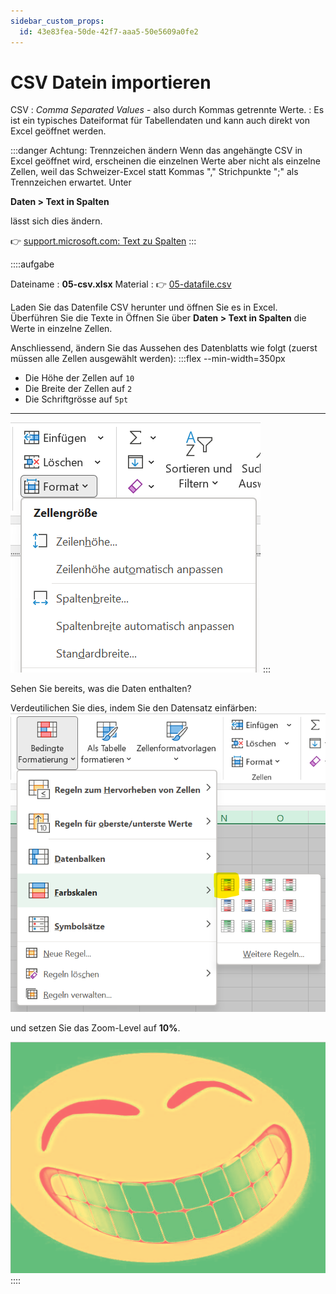 ```yaml
---
sidebar_custom_props:
  id: 43e83fea-50de-42f7-aaa5-50e5609a0fe2
---
```

# CSV Datein importieren

CSV
: *Comma Separated Values* - also durch Kommas getrennte Werte.
: Es ist ein typisches Dateiformat für Tabellendaten und kann auch direkt von Excel geöffnet werden.

:::danger Achtung: Trennzeichen ändern
Wenn das angehängte CSV in Excel geöffnet wird, erscheinen die einzelnen Werte aber nicht als einzelne Zellen, weil das Schweizer-Excel statt Kommas "," Strichpunkte ";" als Trennzeichen erwartet. Unter 

__Daten > Text in Spalten__

lässt sich dies ändern.

👉 [support.microsoft.com: Text zu Spalten](https://support.microsoft.com/de-de/office/aufteilen-von-text-in-verschiedene-spalten-mit-dem-textkonvertierungs-assistenten-30b14928-5550-41f5-97ca-7a3e9c363ed7)
:::

::::aufgabe
<Answer type="state" webKey="e04ae26f-487c-425b-a9f5-cc2e3724fdb7" />

Dateiname
: __05-csv.xlsx__
Material
: 👉 [05-datafile.csv](assets/05-datafile.csv)

Laden Sie das Datenfile CSV herunter und öffnen Sie es in Excel. Überführen Sie die Texte in Öffnen Sie über __Daten > Text in Spalten__ die Werte in einzelne Zellen.

Anschliessend, ändern Sie das Aussehen des Datenblatts wie folgt (zuerst müssen alle Zellen ausgewählt werden):
:::flex --min-width=350px
- Die Höhe der Zellen auf `10`
- Die Breite der Zellen auf `2`
- Die Schriftgrösse auf `5pt`

***
![__Start > Zellen:Format__ --width=300px](images/excel-cell-size.png)
:::

Sehen Sie bereits, was die Daten enthalten?

Verdeutilichen Sie dies, indem Sie den Datensatz einfärben:
![__Start > Formatvorlagen:Bedingte Formatierung > Farbskalen__ --width=300px](images/excell-cell-colors.png)

und setzen Sie das Zoom-Level auf **10%**.

<Answer type="text" webKey="57bc1ffe-ddb6-46b4-a80d-e4c130525906" />
<Solution webKey="29c00b31-864f-439d-b2ec-410c0a6064f0">

![](images/excel-smile.png)
</Solution>
::::